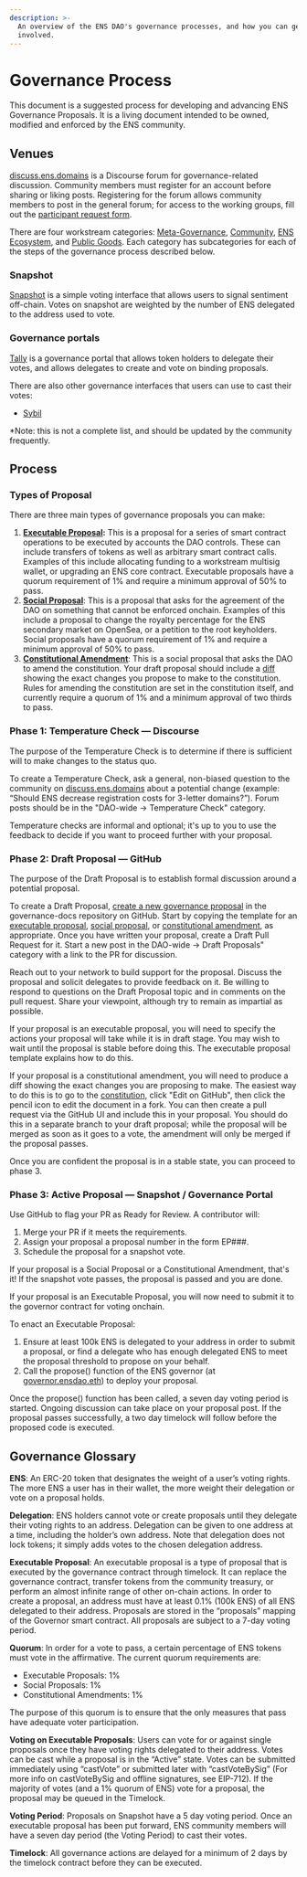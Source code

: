 ```yaml
---
description: >-
  An overview of the ENS DAO's governance processes, and how you can get
  involved.
---
```


# Governance Process

This document is a suggested process for developing and advancing ENS Governance Proposals. It is a living document intended to be owned, modified and enforced by the ENS community.

## Venues

[discuss.ens.domains](https://docs.ens.domains) is a Discourse forum for governance-related discussion. Community members must register for an account before sharing or liking posts. Registering for the forum allows community members to post in the general forum; for access to the working groups, fill out the [participant request form](https://airtable.com/shrv2xP39SmuCcd5j).

There are four workstream categories: [Meta-Governance](https://discuss.ens.domains/c/meta-governance/28), [Community](https://discuss.ens.domains/c/community/12), [ENS Ecosystem](https://discuss.ens.domains/c/ens-ecosystem/32), and [Public Goods](https://discuss.ens.domains/c/public-goods/37). Each category has subcategories for each of the steps of the governance process described below.

### Snapshot

[Snapshot](https://snapshot.org/#/ens.eth/) is a simple voting interface that allows users to signal sentiment off-chain. Votes on snapshot are weighted by the number of ENS delegated to the address used to vote.

### Governance portals

[Tally](https://www.withtally.com/governance/ens) is a governance portal that allows token holders to delegate their votes, and allows delegates to create and vote on binding proposals.

There are also other governance interfaces that users can use to cast their votes:

* [Sybil](https://sybil.org/#/delegates/ens)

\*Note: this is not a complete list, and should be updated by the community frequently.

## Process

### Types of Proposal

There are three main types of governance proposals you can make:

1. **[Executable Proposal](executable-proposal-template.md):** This is a proposal for a series of smart contract operations to be executed by accounts the DAO controls. These can include transfers of tokens as well as arbitrary smart contract calls. Examples of this include allocating funding to a workstream multisig wallet, or upgrading an ENS core contract. Executable proposals have a quorum requirement of 1% and require a minimum approval of 50% to pass.
2. **[Social Proposal](social-proposal-template.md)**: This is a proposal that asks for the agreement of the DAO on something that cannot be enforced onchain. Examples of this include a proposal to change the royalty percentage for the ENS secondary market on OpenSea, or a petition to the root keyholders. Social proposals have a quorum requirement of 1% and require a minimum approval of 50% to pass.
3. **[Constitutional Amendment](constitutional-amendment-template.md)**: This is a social proposal that asks the DAO to amend the constitution. Your draft proposal should include a [diff](https://en.wikipedia.org/wiki/Diff) showing the exact changes you propose to make to the constitution. Rules for amending the constitution are set in the constitution itself, and currently require a quorum of 1% and a minimum approval of two thirds to pass.

### **Phase 1: Temperature Check — Discourse**

The purpose of the Temperature Check is to determine if there is sufficient will to make changes to the status quo.

To create a Temperature Check, ask a general, non-biased question to the community on [discuss.ens.domains](https://docs.ens.domains) about a potential change (example: “Should ENS decrease registration costs for 3-letter domains?”). Forum posts should be in the "DAO-wide -> Temperature Check" category.

Temperature checks are informal and optional; it's up to you to use the feedback to decide if you want to proceed further with your proposal.

### **Phase 2: Draft Proposal — GitHub**

The purpose of the Draft Proposal is to establish formal discussion around a potential proposal.

To create a Draft Proposal, [create a new governance proposal](https://github.com/ensdomains/governance-docs/new/main/governance-proposals) in the governance-docs repository on GitHub. Start by copying the template for an [executable proposal](executable-proposal-template.md), [social proposal](social-proposal-template.md), or [constitutional amendment](constitutional-amendment-template.md), as appropriate. Once you have written your proposal, create a Draft Pull Request for it. Start a new post in the DAO-wide -> Draft Proposals" category with a link to the PR for discussion.

Reach out to your network to build support for the proposal. Discuss the proposal and solicit delegates to provide feedback on it. Be willing to respond to questions on the Draft Proposal topic and in comments on the pull request. Share your viewpoint, although try to remain as impartial as possible.

If your proposal is an executable proposal, you will need to specify the actions your proposal will take while it is in draft stage. You may wish to wait until the proposal is stable before doing this. The executable proposal template explains how to do this.

If your proposal is a constitutional amendment, you will need to produce a diff showing the exact changes you are proposing to make. The easiest way to do this is to go to the [constitution](../ens-dao-constitution.md), click "Edit on GitHub", then click the pencil icon to edit the document in a fork. You can then create a pull request via the GitHub UI and include this in your proposal. You should do this in a separate branch to your draft proposal; while the proposal will be merged as soon as it goes to a vote, the amendment will only be merged if the proposal passes.

Once you are confident the proposal is in a stable state, you can proceed to phase 3.

### **Phase 3: Active Proposal — Snapshot / Governance Portal**

Use GitHub to flag your PR as Ready for Review. A contributor will:

1. Merge your PR if it meets the requirements.
2. Assign your proposal a proposal number in the form EP###.
3. Schedule the proposal for a snapshot vote.

If your proposal is a Social Proposal or a Constitutional Amendment, that's it! If the snapshot vote passes, the proposal is passed and you are done.

If your proposal is an Executable Proposal, you will now need to submit it to the governor contract for voting onchain.

To enact an Executable Proposal:

1. Ensure at least 100k ENS is delegated to your address in order to submit a proposal, or find a delegate who has enough delegated ENS to meet the proposal threshold to propose on your behalf.
2. Call the propose() function of the ENS governor (at [governor.ensdao.eth](https://etherscan.io/address/0x323a76393544d5ecca80cd6ef2a560c6a395b7e3)) to deploy your proposal.

Once the propose() function has been called, a seven day voting period is started. Ongoing discussion can take place on your proposal post. If the proposal passes successfully, a two day timelock will follow before the proposed code is executed.

## **Governance Glossary**

**ENS**: An ERC-20 token that designates the weight of a user’s voting rights. The more ENS a user has in their wallet, the more weight their delegation or vote on a proposal holds.

**Delegation**: ENS holders cannot vote or create proposals until they delegate their voting rights to an address. Delegation can be given to one address at a time, including the holder’s own address. Note that delegation does not lock tokens; it simply adds votes to the chosen delegation address.

**Executable Proposal**: An executable proposal is a type of proposal that is executed by the governance contract through timelock. It can replace the governance contract, transfer tokens from the community treasury, or perform an almost infinite range of other on-chain actions. In order to create a proposal, an address must have at least 0.1% (100k ENS) of all ENS delegated to their address. Proposals are stored in the “proposals” mapping of the Governor smart contract. All proposals are subject to a 7-day voting period.

**Quorum**: In order for a vote to pass, a certain percentage of ENS tokens must vote in the affirmative. The current quorum requirements are:

* Executable Proposals: 1%
* Social Proposals: 1%
* Constitutional Amendments: 1%

The purpose of this quorum is to ensure that the only measures that pass have adequate voter participation.

**Voting on Executable Proposals**: Users can vote for or against single proposals once they have voting rights delegated to their address. Votes can be cast while a proposal is in the “Active” state. Votes can be submitted immediately using “castVote” or submitted later with “castVoteBySig” (For more info on castVoteBySig and offline signatures, see EIP-712). If the majority of votes (and a 1% quorum of ENS) vote for a proposal, the proposal may be queued in the Timelock.

**Voting Period**: Proposals on Snapshot have a 5 day voting period. Once an executable proposal has been put forward, ENS community members will have a seven day period (the Voting Period) to cast their votes.

**Timelock**: All governance actions are delayed for a minimum of 2 days by the timelock contract before they can be executed.
